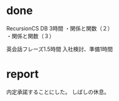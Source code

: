 # done 
RecursionCS DB 3時間
・関係と関数（２）</br>
・関係と関数（３）</br>

英会話フレーズ1.5時間
入社検討、準備1時間

# report
内定承諾することにした。
しばしの休息。